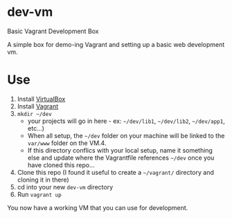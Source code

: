 # dev-vm
Basic Vagrant Development Box

A simple box for demo-ing Vagrant and setting up a basic web development vm.

# Use

1. Install [VirtualBox](https://www.virtualbox.org/)
2. Install [Vagrant](https://www.vagrantup.com/)
3. `mkdir ~/dev`
    * your projects will go in here - ex: `~/dev/lib1`, `~/dev/lib2`, `~/dev/app1`, etc...)
    * When all setup, the `~/dev` folder on your machine will be linked to the `var/www` folder on the VM.4. 
    * If this directory conflics with your local setup, name it something else and update where the Vagrantfile references `~/dev` once you have cloned this repo...
4. Clone this repo (I found it useful to create a `~/vagrant/` directory and cloning it in there)
5. cd into your new `dev-vm` directory
6. Run `vagrant up`

You now have a working VM that you can use for development.



